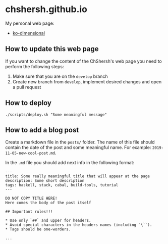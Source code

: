 # chshersh.github.io

My personal web page:

+ [ko-dimensional](http://chshersh.github.io/)

## How to update this web page

If you want to change the content of the ChShersh's web page you need to perform
the following steps:

1. Make sure that you are on the `develop` branch
2. Create new branch from `develop`, implement desired changes and open a pull request

## How to deploy

```
./scripts/deploy.sh "Some meaningful message"
```

## How to add a blog post

Create a markdown file in the `posts/`
folder. The name of this file should contain the date of the post and some
meaningful name. For example: `2019-11-05-new-cool-post.md`.

In the `.md` file you should add next info in the following format:

```
---
title: Some really meaningful title that will appear at the page
description: Some short description
tags: haskell, stack, cabal, build-tools, tutorial
---

DO NOT COPY TITLE HERE!
Here comes the body of the post itself

## Important rules!!!

* Use only `##` and upper for headers.
* Avoid special characters in the headers names (including `\``).
* Tags should be one-worders.

...

```
